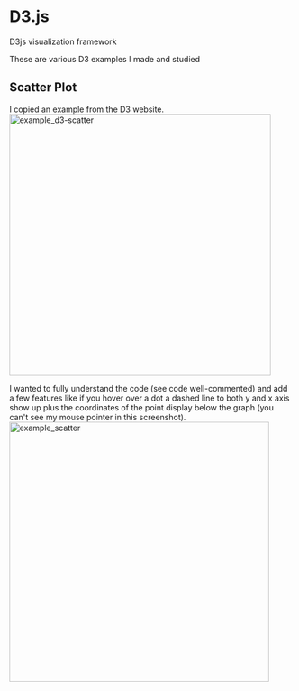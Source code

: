 # D3.js
D3js visualization framework

These are various D3 examples I made and studied

## Scatter Plot
I copied an example from the D3 website.
<img width="464" alt="example_d3-scatter" src="https://github.com/programweb/D3.js/assets/12736699/1364eff6-d764-4524-8128-2b2cea051cb6">

I wanted to fully understand the code (see code well-commented) and add a few features like if you hover over a dot a dashed line to both y and x axis show up plus the coordinates of the point display below the graph (you can't see my mouse pointer in this screenshot).
<img width="461" alt="example_scatter" src="https://github.com/programweb/D3.js/assets/12736699/b43c555d-d33d-41cb-967d-3109ca5b7126">
